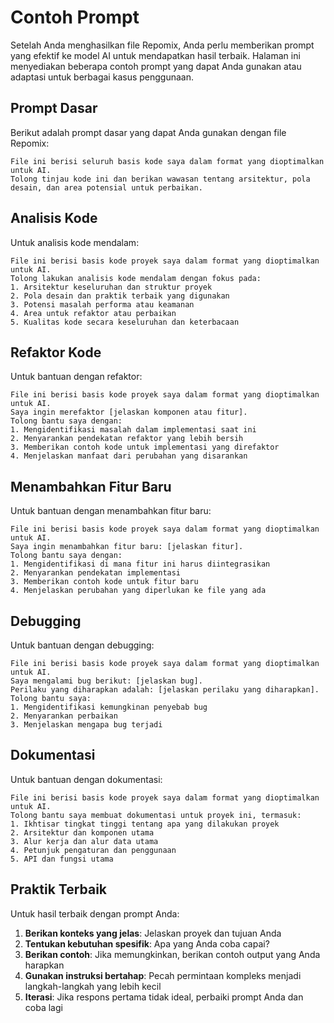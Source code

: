 # Contoh Prompt

<script setup>
import HomeBadges from '../../../components/HomeBadges.vue'
</script>

<HomeBadges />

Setelah Anda menghasilkan file Repomix, Anda perlu memberikan prompt yang efektif ke model AI untuk mendapatkan hasil terbaik. Halaman ini menyediakan beberapa contoh prompt yang dapat Anda gunakan atau adaptasi untuk berbagai kasus penggunaan.

## Prompt Dasar

Berikut adalah prompt dasar yang dapat Anda gunakan dengan file Repomix:

```
File ini berisi seluruh basis kode saya dalam format yang dioptimalkan untuk AI.
Tolong tinjau kode ini dan berikan wawasan tentang arsitektur, pola desain, dan area potensial untuk perbaikan.
```

## Analisis Kode

Untuk analisis kode mendalam:

```
File ini berisi basis kode proyek saya dalam format yang dioptimalkan untuk AI.
Tolong lakukan analisis kode mendalam dengan fokus pada:
1. Arsitektur keseluruhan dan struktur proyek
2. Pola desain dan praktik terbaik yang digunakan
3. Potensi masalah performa atau keamanan
4. Area untuk refaktor atau perbaikan
5. Kualitas kode secara keseluruhan dan keterbacaan
```

## Refaktor Kode

Untuk bantuan dengan refaktor:

```
File ini berisi basis kode proyek saya dalam format yang dioptimalkan untuk AI.
Saya ingin merefaktor [jelaskan komponen atau fitur].
Tolong bantu saya dengan:
1. Mengidentifikasi masalah dalam implementasi saat ini
2. Menyarankan pendekatan refaktor yang lebih bersih
3. Memberikan contoh kode untuk implementasi yang direfaktor
4. Menjelaskan manfaat dari perubahan yang disarankan
```

## Menambahkan Fitur Baru

Untuk bantuan dengan menambahkan fitur baru:

```
File ini berisi basis kode proyek saya dalam format yang dioptimalkan untuk AI.
Saya ingin menambahkan fitur baru: [jelaskan fitur].
Tolong bantu saya dengan:
1. Mengidentifikasi di mana fitur ini harus diintegrasikan
2. Menyarankan pendekatan implementasi
3. Memberikan contoh kode untuk fitur baru
4. Menjelaskan perubahan yang diperlukan ke file yang ada
```

## Debugging

Untuk bantuan dengan debugging:

```
File ini berisi basis kode proyek saya dalam format yang dioptimalkan untuk AI.
Saya mengalami bug berikut: [jelaskan bug].
Perilaku yang diharapkan adalah: [jelaskan perilaku yang diharapkan].
Tolong bantu saya:
1. Mengidentifikasi kemungkinan penyebab bug
2. Menyarankan perbaikan
3. Menjelaskan mengapa bug terjadi
```

## Dokumentasi

Untuk bantuan dengan dokumentasi:

```
File ini berisi basis kode proyek saya dalam format yang dioptimalkan untuk AI.
Tolong bantu saya membuat dokumentasi untuk proyek ini, termasuk:
1. Ikhtisar tingkat tinggi tentang apa yang dilakukan proyek
2. Arsitektur dan komponen utama
3. Alur kerja dan alur data utama
4. Petunjuk pengaturan dan penggunaan
5. API dan fungsi utama
```

## Praktik Terbaik

Untuk hasil terbaik dengan prompt Anda:

1. **Berikan konteks yang jelas**: Jelaskan proyek dan tujuan Anda
2. **Tentukan kebutuhan spesifik**: Apa yang Anda coba capai?
3. **Berikan contoh**: Jika memungkinkan, berikan contoh output yang Anda harapkan
4. **Gunakan instruksi bertahap**: Pecah permintaan kompleks menjadi langkah-langkah yang lebih kecil
5. **Iterasi**: Jika respons pertama tidak ideal, perbaiki prompt Anda dan coba lagi

